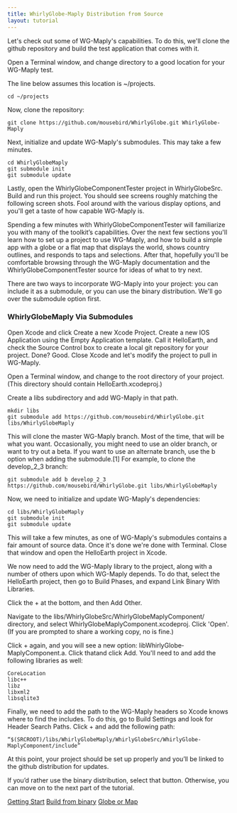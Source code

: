 ```yaml
---
title: WhirlyGlobe-Maply Distribution from Source
layout: tutorial
---
```


Let's check out some of WG-­Maply's capabilities. To do this, we'll clone the github repository and build the test application that comes with it.

Open a Terminal window, and change directory to a good location for your WG­-Maply test.

The line below assumes this location is ~/projects.

    cd ~/projects

Now, clone the repository:

    git clone https://github.com/mousebird/WhirlyGlobe.git WhirlyGlobe­Maply

Next, initialize and update WG-­Maply's submodules. This may take a few minutes.

    cd WhirlyGlobe­Maply
    git submodule init
    git submodule update

Lastly, open the WhirlyGlobeComponentTester project in WhirlyGlobeSrc. Build and run this project. You should see screens roughly matching the following screen shots. Fool around with the various display options, and you'll get a taste of how capable WG-­Maply is.

Spending a few minutes with WhirlyGlobeComponentTester will familiarize you with many of the toolkit’s capabilities. Over the next few sections you'll learn how to set up a project to use WG-Maply, and how to build a simple app with a globe or a flat map that displays the world, shows country outlines, and responds to taps and selections. After that, hopefully you'll be comfortable browsing through the WG-Maply documentation and the WhirlyGlobeComponentTester source for ideas of what to try next.

There are two ways to incorporate WG-Maply into your project: you can include it as a submodule, or you can use the binary distribution. We'll go over the submodule option first.

### WhirlyGlobe­Maply Via Submodules

Open Xcode and click Create a new Xcode Project. Create a new IOS Application using the Empty Application template. Call it HelloEarth, and check the Source Control box to create a local git repository for your project. Done? Good. Close Xcode and let's modify the project to pull in WG-Maply.

Open a Terminal window, and change to the root directory of your project. (This directory should contain HelloEarth.xcodeproj.)

Create a libs subdirectory and add WG-Maply in that path.

    mkdir libs
    git submodule add https://github.com/mousebird/WhirlyGlobe.git libs/WhirlyGlobe­Maply

This will clone the master WG-Maply branch. Most of the time, that will be what you want.  Occasionally, you might need to use an older branch, or want to try out a beta. If you want to use an alternate branch, use the ­b option when adding the submodule.[1] For example, to clone the develop_2_3 branch:

    git submodule add ­b develop_2_3 https://github.com/mousebird/WhirlyGlobe.git libs/WhirlyGlobe­Maply

Now, we need to initialize and update WG-Maply's dependencies:

    cd libs/WhirlyGlobe­Maply
    git submodule init
    git submodule update

This will take a few minutes, as one of WG-Maply's submodules contains a fair amount of source data. Once it's done we're done with Terminal. Close that window and open the HelloEarth project in Xcode.

We now need to add the WG-Maply library to the project, along with a number of others upon which WG-Maply depends. To do that, select the HelloEarth project, then go to Build Phases, and expand Link Binary With Libraries.

Click the + at the bottom, and then Add Other.

Navigate to the libs/WhirlyGlobeSrc/WhirlyGlobe­MaplyComponent/ directory, and select WhirlyGlobe­MaplyComponent.xcodeproj. Click 'Open'. (If you are prompted to share a working copy, no is fine.)

Click + again, and you will see a new option: libWhirlyGlobe­MaplyComponent.a. Click thatand click Add. You'll need to and add the following libraries as well:

    CoreLocation
    libc++
    libz
    libxml2
    libsqlite3

Finally, we need to add the path to the WG-Maply headers so Xcode knows where to find the includes. To do this, go to Build Settings and look for Header Search Paths. Click + and add the following path:

    “$(SRCROOT)/libs/WhirlyGlobe­Maply/WhirlyGlobeSrc/WhirlyGlobe-MaplyComponent/include”

At this point, your project should be set up properly and you’ll be linked to the github distribution for updates.

If you’d rather use the binary distribution, select that button.  Otherwise, you can move on to the next part of the tutorial.

[Getting Start](getting_started.html) [Build from binary](building_from_binary.html) [Globe or Map](globe_or_map.html)

